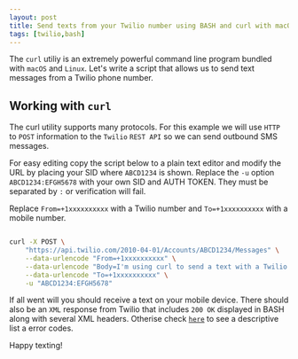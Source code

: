 ```yaml
---
layout: post
title: Send texts from your Twilio number using BASH and curl with macOS or Linux
tags: [twilio,bash]
---
```


The `curl` utiliy is an extremely powerful command line program bundled with `macOS` and `Linux`. Let's write a script that allows us to send text messages from a Twilio phone number.

<!--more-->

## Working with `curl`

The curl utility supports many protocols. For this example we will use `HTTP` to `POST` information to the `Twilio` `REST API` so we can send outbound SMS messages.

For easy editing copy the script below to a plain text editor and modify the URL by placing your SID where `ABCD1234` is shown. Replace the `-u` option `ABCD1234:EFGH5678` with your own SID and AUTH TOKEN. They must be separated by `:` or verification will fail. 

Replace `From=+1xxxxxxxxxx` with a Twilio number and `To=+1xxxxxxxxxx` with a mobile number. 

```bash

curl -X POST \
    "https://api.twilio.com/2010-04-01/Accounts/ABCD1234/Messages" \
    --data-urlencode "From=+1xxxxxxxxxx" \
    --data-urlencode "Body=I'm using curl to send a text with a Twilio number!" \
    --data-urlencode "To=+1xxxxxxxxxx" \
    -u "ABCD1234:EFGH5678"

```

If all went will you should receive a text on your mobile device. There should also be an `XML` response from Twilio that includes `200 OK` displayed in BASH along with several XML headers. Otherise check [`here`](https://www.twilio.com/docs/usage/your-request-to-twilio) to see a descriptive list a error codes.

Happy texting!
